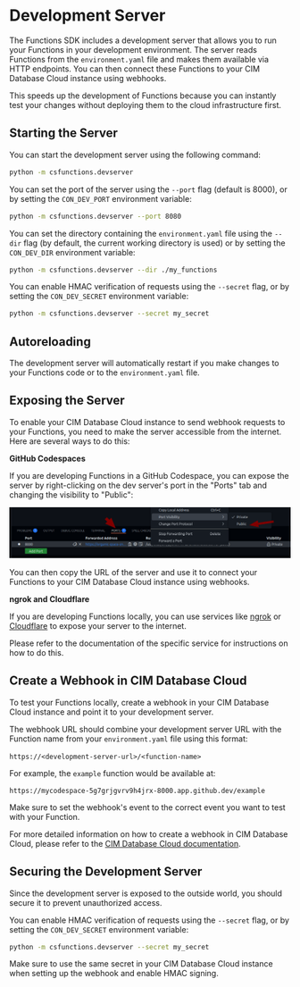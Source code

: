 # Development Server

The Functions SDK includes a development server that allows you to run your Functions in your development environment. The server reads Functions from the `environment.yaml` file and makes them available via HTTP endpoints. You can then connect these Functions to your CIM Database Cloud instance using webhooks.

This speeds up the development of Functions because you can instantly test your changes without deploying them to the cloud infrastructure first.

## Starting the Server

You can start the development server using the following command:

```bash
python -m csfunctions.devserver
```

You can set the port of the server using the `--port` flag (default is 8000), or by setting the `CON_DEV_PORT` environment variable:

```bash
python -m csfunctions.devserver --port 8080
```

You can set the directory containing the `environment.yaml` file using the `--dir` flag (by default, the current working directory is used) or by setting the `CON_DEV_DIR` environment variable:

```bash
python -m csfunctions.devserver --dir ./my_functions
```

You can enable HMAC verification of requests using the `--secret` flag, or by setting the `CON_DEV_SECRET` environment variable:

```bash
python -m csfunctions.devserver --secret my_secret
```

## Autoreloading

The development server will automatically restart if you make changes to your Functions code or to the `environment.yaml` file.

## Exposing the Server

To enable your CIM Database Cloud instance to send webhook requests to your Functions, you need to make the server accessible from the internet. Here are several ways to do this:

**GitHub Codespaces**

If you are developing Functions in a GitHub Codespace, you can expose the server by right-clicking on the dev server's port in the "Ports" tab and changing the visibility to "Public":

![GitHub Codespaces](./assets/codespace_port_visibility.png)

You can then copy the URL of the server and use it to connect your Functions to your CIM Database Cloud instance using webhooks.

**ngrok and Cloudflare**

If you are developing Functions locally, you can use services like [ngrok](https://ngrok.com/) or [Cloudflare](https://cloudflare.com) to expose your server to the internet.

Please refer to the documentation of the specific service for instructions on how to do this.

## Create a Webhook in CIM Database Cloud

To test your Functions locally, create a webhook in your CIM Database Cloud instance and point it to your development server.

The webhook URL should combine your development server URL with the Function name from your `environment.yaml` file using this format:

`https://<development-server-url>/<function-name>`

For example, the `example` function would be available at:

```
https://mycodespace-5g7grjgvrv9h4jrx-8000.app.github.dev/example
```

Make sure to set the webhook's event to the correct event you want to test with your Function.

For more detailed information on how to create a webhook in CIM Database Cloud, please refer to the [CIM Database Cloud documentation](https://saas-docs.contact-cloud.com/2025.7.0-en/admin/admin-contact_cloud/saas_admin/webhooks).

## Securing the Development Server

Since the development server is exposed to the outside world, you should secure it to prevent unauthorized access.

You can enable HMAC verification of requests using the `--secret` flag, or by setting the `CON_DEV_SECRET` environment variable:

```bash
python -m csfunctions.devserver --secret my_secret
```

Make sure to use the same secret in your CIM Database Cloud instance when setting up the webhook and enable HMAC signing.
